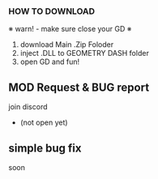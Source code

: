 ### HOW TO DOWNLOAD

※ warn! - make sure close your GD ※
1. download Main .Zip Foloder
2. inject .DLL to GEOMETRY DASH folder
2. open GD and fun!

## MOD Request & BUG report

join discord
- (not open yet)

## simple bug fix

soon